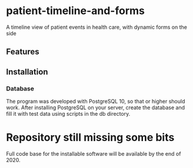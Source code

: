 # patient-timeline-and-forms
A timeline view of patient events in health care, with dynamic forms on the side


## Features


## Installation

### Database

The program was developed with PostgreSQL 10, so that or higher should work. After installing PostgreSQL on your server, create the database and fill it with test data using scripts in the db directory.


# Repository still missing some bits

Full code base for the installable software will be available by the end of 2020.
